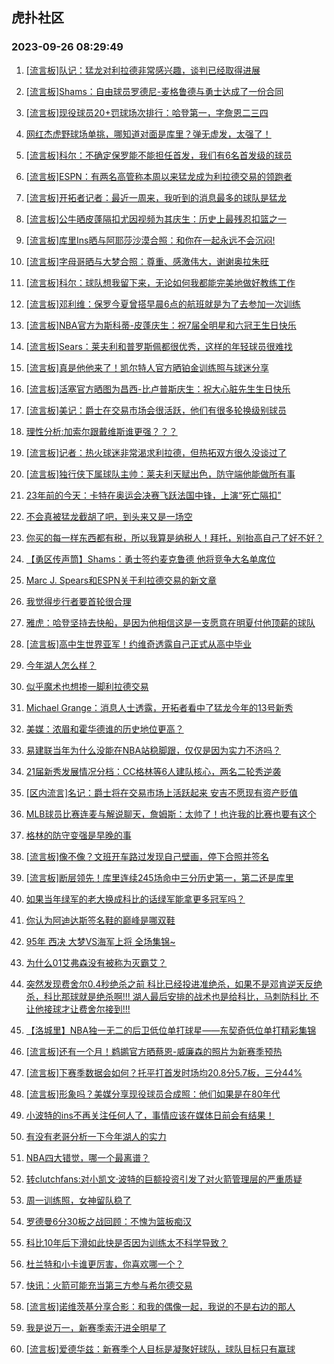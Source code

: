 ## 虎扑社区 
### 2023-09-26 08:29:49

1. [[流言板]队记：猛龙对利拉德非常感兴趣，谈判已经取得进展](https://bbs.hupu.com/62226982.html)

2. [[流言板]Shams：自由球员罗德尼-麦格鲁德与勇士达成了一份合同](https://bbs.hupu.com/62226901.html)

3. [[流言板]现役球员20+罚球场次排行：哈登第一，字詹恩二三四](https://bbs.hupu.com/62226275.html)

4. [网红杰虎野球场单挑，哪知道对面是库里？弹无虚发，太强了！](https://bbs.hupu.com/62224603.html)

5. [[流言板]科尔：不确定保罗能不能担任首发，我们有6名首发级的球员](https://bbs.hupu.com/62226880.html)

6. [[流言板]ESPN：有两名高管称本周以来猛龙成为利拉德交易的领跑者](https://bbs.hupu.com/62227141.html)

7. [[流言板]开拓者记者：最近一周来，我听到的消息最多的球队是猛龙](https://bbs.hupu.com/62227016.html)

8. [[流言板]公牛晒皮蓬隔扣尤因视频为其庆生：历史上最残忍扣篮之一](https://bbs.hupu.com/62226195.html)

9. [[流言板]库里Ins晒与阿耶莎沙漠合照：和你在一起永远不会沉闷!](https://bbs.hupu.com/62226216.html)

10. [[流言板]字母哥晒与大梦合照：尊重、感激伟大，谢谢奥拉朱旺](https://bbs.hupu.com/62226091.html)

11. [[流言板]科尔：球队想我留下来，无论如何我都能完美地做好教练工作](https://bbs.hupu.com/62226967.html)

12. [[流言板]邓利维：保罗今夏曾搭早晨6点的航班就是为了去参加一次训练](https://bbs.hupu.com/62226931.html)

13. [[流言板]NBA官方为斯科蒂-皮蓬庆生：祝7届全明星和六冠王生日快乐](https://bbs.hupu.com/62226862.html)

14. [[流言板]Sears：莱夫利和普罗斯佩都很优秀，这样的年轻球员很难找](https://bbs.hupu.com/62227081.html)

15. [[流言板]真是他他来了！凯尔特人官方晒铂金训练照与球迷分享](https://bbs.hupu.com/62226830.html)

16. [[流言板]活塞官方晒图为昌西-比卢普斯庆生：祝大心脏先生生日快乐](https://bbs.hupu.com/62226842.html)

17. [[流言板]美记：爵士在交易市场会很活跃，他们有很多轮换级别球员](https://bbs.hupu.com/62225781.html)

18. [理性分析:加索尔跟戴维斯谁更强？？？](https://bbs.hupu.com/62227034.html)

19. [[流言板]记者：热火球迷非常渴求利拉德，但热拓双方很久没谈过了](https://bbs.hupu.com/62225678.html)

20. [[流言板]独行侠下属球队主帅：莱夫利天赋出色，防守端他能做所有事](https://bbs.hupu.com/62227146.html)

21. [23年前的今天：卡特在奥运会决赛飞跃法国中锋，上演“死亡隔扣”](https://bbs.hupu.com/62222355.html)

22. [不会真被猛龙截胡了吧，到头来又是一场空](https://bbs.hupu.com/62227060.html)

23. [你买的每一样东西都有税，所以我算是纳税人！拜托，别抬高自己了好不好？](https://bbs.hupu.com/62227061.html)

24. [【勇区传声筒】Shams：勇士签约麦克鲁德 他将竞争大名单席位](https://bbs.hupu.com/62226904.html)

25. [Marc J. Spears和ESPN关于利拉德交易的新文章](https://bbs.hupu.com/62227037.html)

26. [我觉得步行者要首轮很合理](https://bbs.hupu.com/62227066.html)

27. [雅虎：哈登坚持去快船，是因为他相信这是一支愿意在明夏付他顶薪的球队](https://bbs.hupu.com/62226950.html)

28. [[流言板]高中生世界亚军！约维奇透露自己正式从高中毕业](https://bbs.hupu.com/62225886.html)

29. [今年湖人怎么样？](https://bbs.hupu.com/62227044.html)

30. [似乎魔术也想掺一脚利拉德交易](https://bbs.hupu.com/62227029.html)

31. [Michael Grange：消息人士透露，开拓者看中了猛龙今年的13号新秀](https://bbs.hupu.com/62226932.html)

32. [美媒：浓眉和霍华德谁的历史地位更高？](https://bbs.hupu.com/62226715.html)

33. [易建联当年为什么没能在NBA站稳脚跟，仅仅是因为实力不济吗？](https://bbs.hupu.com/62222565.html)

34. [21届新秀发展情况分档：CC格林等6人建队核心，两名二轮秀逆袭](https://bbs.hupu.com/62226554.html)

35. [[区内流言]名记：爵士将在交易市场上活跃起来 安吉不愿现有资产贬值](https://bbs.hupu.com/62226845.html)

36. [MLB球员比赛连麦与解说聊天，詹姆斯：太帅了！也许我的比赛也要有这个](https://bbs.hupu.com/62225463.html)

37. [格林的防守变强是早晚的事](https://bbs.hupu.com/62225071.html)

38. [[流言板]像不像？文班开车路过发现自己壁画，停下合照并签名](https://bbs.hupu.com/62226037.html)

39. [[流言板]断层领先！库里连续245场命中三分历史第一，第二还是库里](https://bbs.hupu.com/62223302.html)

40. [如果当年绿军的老大换成科比的话绿军能拿更多冠军吗？](https://bbs.hupu.com/62226658.html)

41. [你认为阿迪达斯签名鞋的巅峰是哪双鞋](https://bbs.hupu.com/62225218.html)

42. [95年 西决 大梦VS海军上将 全场集锦~](https://bbs.hupu.com/62159957.html)

43. [为什么01艾弗森没有被称为灭霸艾？](https://bbs.hupu.com/62220198.html)

44. [突然发现费舍尔0.4秒绝杀之前 科比已经投进准绝杀，如果不是邓肯逆天反绝杀，科比那球就是绝杀啊!!!  湖人最后安排的战术也是给科比，马刺防科比 不让他接球才让费舍尔接到!!!](https://bbs.hupu.com/62222961.html)

45. [【洛城里】NBA独一无二的后卫低位单打球星——东契奇低位单打精彩集锦](https://bbs.hupu.com/62219259.html)

46. [[流言板]还有一个月！鹈鹕官方晒蔡恩-威廉森的照片为新赛季预热](https://bbs.hupu.com/62224490.html)

47. [[流言板]下赛季数据会如何？托平打首发时场均20.8分5.7板，三分44%](https://bbs.hupu.com/62224593.html)

48. [[流言板]形象吗？美媒分享现役球员合成照：他们如果是在80年代](https://bbs.hupu.com/62223519.html)

49. [小波特的ins不再关注任何人了，事情应该在媒体日前会有结果！](https://bbs.hupu.com/62218598.html)

50. [有没有老哥分析一下今年湖人的实力](https://bbs.hupu.com/62226413.html)

51. [NBA四大错觉，哪一个最离谱？](https://bbs.hupu.com/62226505.html)

52. [转clutchfans:对小凯文·波特的巨额投资引发了对火箭管理层的严重质疑](https://bbs.hupu.com/62173336.html)

53. [周一训练照，女神留队稳了](https://bbs.hupu.com/62226466.html)

54. [罗德曼6分30板之战回顾：不愧为篮板痴汉](https://bbs.hupu.com/62223828.html)

55. [科比10年后下滑如此快是否因为训练太不科学导致？](https://bbs.hupu.com/62226208.html)

56. [杜兰特和小卡谁更厉害，你喜欢哪一个？](https://bbs.hupu.com/62226434.html)

57. [快讯：火箭可能充当第三方参与希尔德交易](https://bbs.hupu.com/62216964.html)

58. [[流言板]诺维茨基分享合影：和我的偶像一起，我说的不是右边的那人](https://bbs.hupu.com/62224014.html)

59. [我是说万一，新赛季索汗进全明星了](https://bbs.hupu.com/62226285.html)

60. [[流言板]爱德华兹：新赛季个人目标是凝聚好球队，球队目标只有赢球](https://bbs.hupu.com/62224485.html)

